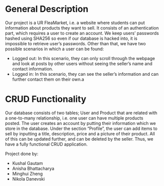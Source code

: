 # General Description
Our project is a UR FleaMarket, i.e. a website where students can put information about products they want to sell.
It consists of an authentication part, which requires a user to create an account. We keep users’ passwords hashed using SHA256 so even if our database is hacked into, it is impossible to retrieve user’s passwords.
Other than that, we have two possible scenarios in which a user can be found:
- Logged out: In this scenario, they can only scroll through the webpage and look at posts by other users without seeing the seller’s name and contact information.
- Logged in: In this scenario, they can see the seller’s information and can further contact them on their own.a


# CRUD Functionality
Our database consists of two tables; User and Product that are related with a one-to-many relationship, i.e. one user can have multiple products posted.
The user creates an account by putting their information which we store in the database. 
Under the section “Profile”, the user can add items to sell by inputting a title, description, price and a picture of their product. All of this can be updated further, and can be deleted by the seller. Thus, we have a fully functional CRUD application.

Project done by:
- Kushal Gautam
- Anisha Bhattacharya
- Minghui Zheng
- Nikola Danevski

